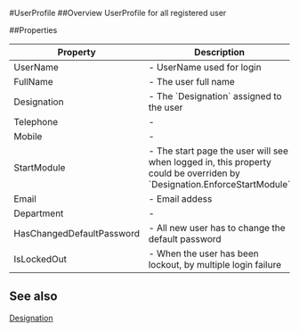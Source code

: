 #UserProfile
##Overview
UserProfile for all registered user


##Properties
<table class="table table-condensed table-bordered">
    <thead>
<tr>
<th>Property</th>
<th>Description</th>
</tr>
</thead>
<tbody>
<tr><td>UserName</td><td> - UserName used for login</td></tr>
<tr><td>FullName</td><td> - The user full name</td></tr>
<tr><td>Designation</td><td> - The `Designation`  assigned to the user</td></tr>
<tr><td>Telephone</td><td> - </td></tr>
<tr><td>Mobile</td><td> - </td></tr>
<tr><td>StartModule</td><td> - The start page the user will see when logged in, this property could be overriden by `Designation.EnforceStartModule`</td></tr>
<tr><td>Email</td><td> - Email addess</td></tr>
<tr><td>Department</td><td> - </td></tr>
<tr><td>HasChangedDefaultPassword</td><td> - All new user has to change the default password</td></tr>
<tr><td>IsLockedOut</td><td> - When the user has been lockout, by multiple login failure</td></tr>
</tbody></table>



## See also
[Designation](Designation.html)
